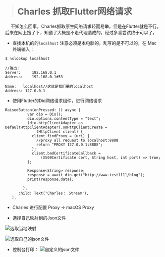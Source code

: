 ># Charles 抓取Flutter网络请求
&emsp; 不知怎么回事，Charles抓取原生网络请求轻而易举，但是在Flutter就是不行。后来在网上搜了下，知道了大概是不走代理造成的，经过多番尝试终于可以了。

- 查找本机的的`localhost`
  注意必须是本电脑的，乱写的是不可以的，在 Mac 终端输入：
```
$ nslookup localhost

//输出：
Server:		192.168.0.1
Address:	192.168.0.1#53

Name:	localhost//这就是我们要的localhost
Address: 127.0.0.1
```


- 使用Flutter的Dio网络请求组件，进行网络请求
```
RaisedButton(onPressed: () async {
          var dio = Dio();
          dio.options.contentType = "text";
          (dio.httpClientAdapter as DefaultHttpClientAdapter).onHttpClientCreate =
              (HttpClient client) {
            client.findProxy = (uri) {
              //proxy all request to localhost:8888
              return "PROXY 127.0.0.1:8888";
            };
            client.badCertificateCallback =
                (X509Certificate cert, String host, int port) => true;
          };
          
          Response<String> response;
          response = await dio.get("http://www.test1111/blog");
          print(response.data);       
          
        },
      child: Text('Charles： Stream'),
   ),
```

- Charles 进行配置
Proxy -> macOS Proxy

- 选择自己映射到的Json文件

![选取当地映射](https://upload-images.jianshu.io/upload_images/2959789-5c977fea2d4e4a41.png?imageMogr2/auto-orient/strip%7CimageView2/2/w/1240)

![选取自己的json文件](https://upload-images.jianshu.io/upload_images/2959789-8bde3758017451ba.png?imageMogr2/auto-orient/strip%7CimageView2/2/w/1240)

- 控制台打印：
![自定义的json文件](https://upload-images.jianshu.io/upload_images/2959789-4ed8b503482cd222.png?imageMogr2/auto-orient/strip%7CimageView2/2/w/1240)


